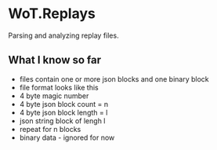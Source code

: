 # WoT.Replays
Parsing and analyzing replay files.

## What I know so far
 - files contain one or more json blocks and one binary block
 - file format looks like this
 - 4 byte magic number
 - 4 byte json block count = n
 - 4 byte json block length = l
 - json string block of lengh l
 - repeat for n blocks
 - binary data - ignored for now